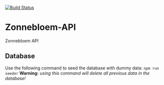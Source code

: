 [![Build Status](https://travis-ci.com/Nkmol/Zonnebloem-API.svg?token=tUxZTpFsWbxmqzi7JQxJ&branch=develop)](https://travis-ci.com/Nkmol/Zonnebloem-API)

# Zonnebloem-API
Zonnebloem API

## Database
Use the following command to seed the database with dummy data: `npm run seeder`
**Warning:** *using this command will delete all previous data in the database!*
